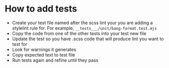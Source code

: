 # How to add tests

* Create your test file named after the scss lint your you are adding a stylelint rule for. For example, `__tests___/unit/bang-format.test.mjs`
* Copy the code from one of the other tests into your test new file
* Update the test so you have .scss code that will produce lint you want to test for
* Look for warnings it generates
* Copy expected text to test file
* Run tests again and refine until they pass

